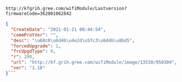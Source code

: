 `http://kfgrih.gree.com/wifiModule/Lastversion?firmwareCode=362001062842`

```json
{
  "CreateDate": "2021-01-21 08:44:54",
  "commProtVer": "",
  "desc": "\u68c0\u6d4b\u4e2d\u5fc3\u6d4b\u8bd5",
  "forcedUpgrade": 1,
  "frcUpgdType": 0,
  "r": 200,
  "url": "http://kf.grih.gree.com/wifiModule/image/13530/950304",
  "ver": "1.18"
}```